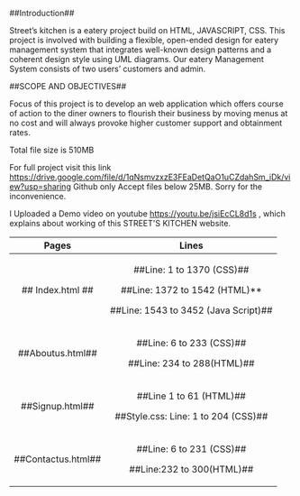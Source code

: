 ﻿
##Introduction##

Street’s kitchen is a eatery project build on HTML, JAVASCRIPT, CSS. This project is involved with building a flexible, open-ended design for eatery management system that integrates well-known design patterns and a coherent design style using UML diagrams. Our eatery Management System consists of two users’ customers and admin.	

##SCOPE AND OBJECTIVES##

Focus of this project is to develop an web application which offers course of action to the diner owners to flourish their business by moving menus at no cost and will always provoke higher customer support and obtainment rates. 

Total file size is 510MB

For full project visit this link https://drive.google.com/file/d/1qNsmvzxzE3FEaDetQaO1uCZdahSm_iDk/view?usp=sharing
Github only Accept files below 25MB. Sorry for the inconvenience.

I Uploaded a Demo video on youtube  https://youtu.be/jsiEcCL8d1s , which explains about working of this STREET'S KITCHEN website.

|**Pages**|**Lines**|
| :-: | :-: |
|## Index.html ##|<p>##Line: 1 to 1370 (CSS)##</p><p>##Line: 1372 to 1542 (HTML)**</p><p>##Line: 1543 to 3452 (Java Script)##</p><p></p>|
|##Aboutus.html##|<p>##Line: 6 to 233 (CSS)##</p><p>##Line: 234 to 288(HTML)##</p><p></p>|
|##Signup.html##|<p>##Line 1 to 61 (HTML)##</p><p>##Style.css: Line: 1 to 204 (CSS)##</p><p></p>|
|##Contactus.html##|<p>##Line: 6 to 231 (CSS)##</p><p>##Line:232 to 300(HTML)##</p><p></p>|

